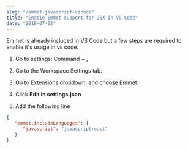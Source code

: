 ```yaml
---
slug: "/emmet-javascript-vscode"
title: "Enable Emmet support for JSX in VS Code"
date: "2019-07-02"
---
```


Emmet is already included in VS Code but a few steps are required to enable it's usage in vs code.

1. Go to settings: Command + ,

1. Go to the Workspace Settings tab.

1. Go to Extensions dropdown, and choose Emmet.

1. Click **Edit in settings.json**

1. Add the following line

```json
{
   "emmet.includeLanguages": {
      "javascript": "javascriptreact"
   }
}
```